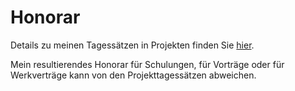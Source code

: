 # Honorar

Details zu meinen Tagessätzen in Projekten finden Sie [hier](social-pricing/).

Mein resultierendes Honorar für Schulungen, für Vorträge oder für Werkverträge kann von den Projekttagessätzen abweichen.
